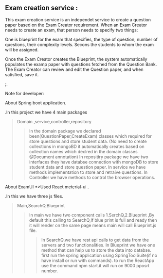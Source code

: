 Exam  creation service :
-----------------------
This exam creation service is an independet service to create a question paper based on the Exam Creator requirement.
When an Exam Creator needs to create an exam, that person needs to specify two things:

One is blueprint for the exam that specifies, the type of question, number of questions, their complexity levels.
Secons the students to whom the exam will be assigned.

Once the Exam Creator creates the Blueprint, the system automatically populates the examp paper with questions fetched from the Question Bank.
The Exam Creator can review and edit the Question paper, and when satisfied, save it.

;.

Note for developer:

About Spring boot application.

.In this project we have 4 main packages
>Domain ,service,controller,repository
>>In the domain package we declared been(QuestionPaper,CreateExam) classes which required for store questions and store student data.
(No need to create collections in mongoBD it automatically creates based on collection names which declred in the domain classes @Document annotation)
>>In repositiry package we have two interfaces they have databse connection with mongoDB to store student  data and store question paper.
>>In service we have methods implementation to store and retraive questions.
>>In Controller we have methods to control the browser operations.



About ExamUI 
*>Used React meterial-ui .

.In this we have three js files.
>Main,SearchQ,Blueprint
>>In main we have two component calls 1.SerchQ,2.Blueprint  ,By default this calling to SearchQ,If blue print is full and ready then it will render on the same page means main will call Blueprint.js file.
>>>In SearchQ.we have rest api calls to get data from the servers and two functionalities.
>>>In Blueprint we have one method that can help us to store the data into databse.
first run the spring application using SpringToolSuite(if no have install or run with commands). 
to run the ReactApp use the command npm start.it will run on 9000 pposrt number.


